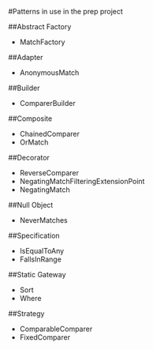 #Patterns in use in the prep project

##Abstract Factory
* MatchFactory

##Adapter
* AnonymousMatch

##Builder
* ComparerBuilder

##Composite
* ChainedComparer
* OrMatch

##Decorator
* ReverseComparer
* NegatingMatchFilteringExtensionPoint
* NegatingMatch

##Null Object
* NeverMatches

##Specification
* IsEqualToAny
* FallsInRange

##Static Gateway
* Sort
* Where

##Strategy
* ComparableComparer
* FixedComparer

